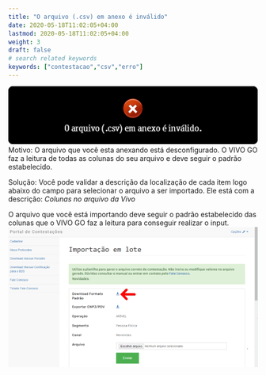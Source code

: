 ```yaml
---
title: "O arquivo (.csv) em anexo é inválido"
date: 2020-05-18T11:02:05+04:00
lastmod: 2020-05-18T11:02:05+04:00
weight: 3
draft: false
# search related keywords
keywords: ["contestacao","csv","erro"]
---
```


![image example](rejeicao.png "Erro extensão")
Motivo: O arquivo que você esta anexando está desconfigurado. O VIVO GO faz a leitura de todas as colunas do seu arquivo e deve seguir o padrão estabelecido.

Solução: Você pode validar a descrição da localização de cada item logo abaixo do campo para selecionar o arquivo a ser importado. Ele está com a descrição: _Colunas no arquivo da Vivo_

O arquivo que você está importando deve seguir o padrão estabelecido das colunas que o VIVO GO faz a leitura para conseguir realizar o input.
![image example](download-padrao.png "Arquivo padrão")